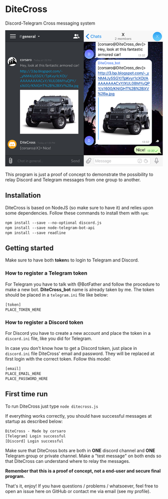 # DiteCross
Discord-Telegram Cross messaging system

![DiteCross Example](/readme_assets/example.png)

This program is just a proof of concept to demonstrate the possibility to relay Discord and Telegram messages from one group to another.

## Installation
DiteCross is based on NodeJS (so make sure to have it) and relies upon some dependencies. Follow these commands to install them with `npm`:

```
npm install --save --no-optional discord.js
npm install --save node-telegram-bot-api
npm install --save readline
```

## Getting started
Make sure to have both **token**s to login to Telegram and Discord.

### How to register a Telegram token
For Telegram you have to talk with @BotFather and follow the procedure to make a new bot. **DiteCross_bot** name is already taken by me.
The token should be placed in a `telegram.ini` file like below:

```
[token]
PLACE_TOKEN_HERE
```

### How to register a Discord token
For Discord you have to create a new account and place the token in a `discord.ini` file, like you did for Telegram.

In case you don't know how to get a Discord token, just place in `discord.ini` file DiteCross' email and password. They will be replaced at first login with the correct token. Follow this model:

```
[email]
PLACE_EMAIL_HERE
PLACE_PASSWORD_HERE
```

## First time run
To run DiteCross just type `node ditecross.js`

If everything works correctly, you should have successful messages at startup as described below:

```
DiteCross - Made by corsaro
[Telegram] Login successful
[Discord] Login successful
```

Make sure that DiteCross bots are both in **ONE** discord channel and **ONE** Telegram group or private channel. Make a "test message" on both ends so that DiteCross can understand where to relay the messages.

**Remember that this is a proof of concept, not a end-user and secure final program.**

That's it, enjoy! If you have questions / problems / whatsoever, feel free to open an issue here on GitHub or contact me via email (see my profile).
